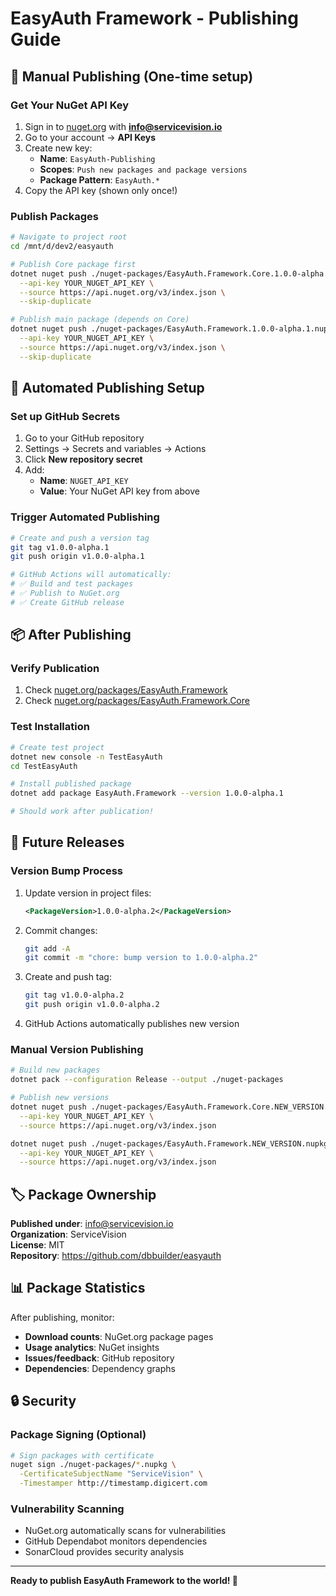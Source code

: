 # EasyAuth Framework - Publishing Guide

## 🔑 Manual Publishing (One-time setup)

### Get Your NuGet API Key
1. Sign in to [nuget.org](https://www.nuget.org) with **info@servicevision.io**
2. Go to your account → **API Keys**
3. Create new key:
   - **Name**: `EasyAuth-Publishing`
   - **Scopes**: `Push new packages and package versions`
   - **Package Pattern**: `EasyAuth.*`
4. Copy the API key (shown only once!)

### Publish Packages
```bash
# Navigate to project root
cd /mnt/d/dev2/easyauth

# Publish Core package first
dotnet nuget push ./nuget-packages/EasyAuth.Framework.Core.1.0.0-alpha.1.nupkg \
  --api-key YOUR_NUGET_API_KEY \
  --source https://api.nuget.org/v3/index.json \
  --skip-duplicate

# Publish main package (depends on Core)
dotnet nuget push ./nuget-packages/EasyAuth.Framework.1.0.0-alpha.1.nupkg \
  --api-key YOUR_NUGET_API_KEY \
  --source https://api.nuget.org/v3/index.json \
  --skip-duplicate
```

## 🤖 Automated Publishing Setup

### Set up GitHub Secrets
1. Go to your GitHub repository
2. Settings → Secrets and variables → Actions
3. Click **New repository secret**
4. Add:
   - **Name**: `NUGET_API_KEY`
   - **Value**: Your NuGet API key from above

### Trigger Automated Publishing
```bash
# Create and push a version tag
git tag v1.0.0-alpha.1
git push origin v1.0.0-alpha.1

# GitHub Actions will automatically:
# ✅ Build and test packages
# ✅ Publish to NuGet.org
# ✅ Create GitHub release
```

## 📦 After Publishing

### Verify Publication
1. Check [nuget.org/packages/EasyAuth.Framework](https://www.nuget.org/packages/EasyAuth.Framework)
2. Check [nuget.org/packages/EasyAuth.Framework.Core](https://www.nuget.org/packages/EasyAuth.Framework.Core)

### Test Installation
```bash
# Create test project
dotnet new console -n TestEasyAuth
cd TestEasyAuth

# Install published package
dotnet add package EasyAuth.Framework --version 1.0.0-alpha.1

# Should work after publication!
```

## 🔄 Future Releases

### Version Bump Process
1. Update version in project files:
   ```xml
   <PackageVersion>1.0.0-alpha.2</PackageVersion>
   ```

2. Commit changes:
   ```bash
   git add -A
   git commit -m "chore: bump version to 1.0.0-alpha.2"
   ```

3. Create and push tag:
   ```bash
   git tag v1.0.0-alpha.2
   git push origin v1.0.0-alpha.2
   ```

4. GitHub Actions automatically publishes new version

### Manual Version Publishing
```bash
# Build new packages
dotnet pack --configuration Release --output ./nuget-packages

# Publish new versions
dotnet nuget push ./nuget-packages/EasyAuth.Framework.Core.NEW_VERSION.nupkg \
  --api-key YOUR_NUGET_API_KEY \
  --source https://api.nuget.org/v3/index.json

dotnet nuget push ./nuget-packages/EasyAuth.Framework.NEW_VERSION.nupkg \
  --api-key YOUR_NUGET_API_KEY \
  --source https://api.nuget.org/v3/index.json
```

## 🏷️ Package Ownership

**Published under**: info@servicevision.io  
**Organization**: ServiceVision  
**License**: MIT  
**Repository**: https://github.com/dbbuilder/easyauth

## 📊 Package Statistics

After publishing, monitor:
- **Download counts**: NuGet.org package pages
- **Usage analytics**: NuGet insights
- **Issues/feedback**: GitHub repository
- **Dependencies**: Dependency graphs

## 🔒 Security

### Package Signing (Optional)
```bash
# Sign packages with certificate
nuget sign ./nuget-packages/*.nupkg \
  -CertificateSubjectName "ServiceVision" \
  -Timestamper http://timestamp.digicert.com
```

### Vulnerability Scanning
- NuGet.org automatically scans for vulnerabilities
- GitHub Dependabot monitors dependencies
- SonarCloud provides security analysis

---

**Ready to publish EasyAuth Framework to the world! 🚀**